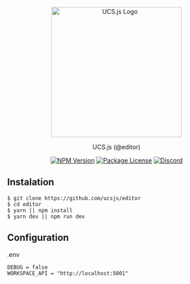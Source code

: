 <p align="center">
  <a href="https://github.com/ucsjs" target="blank"><img src="https://ucsjs.io/logo_invert.png" width="300" alt="UCS.js Logo" /></a>
</p>

<p align="center">UCS.js (@editor)</p>

<p align="center">
    <a href="https://www.npmjs.com/~ucsjs" target="_blank"><img src="https://img.shields.io/npm/v/@ucsjs/editor.svg" alt="NPM Version" /></a>
    <a href="https://www.npmjs.com/~ucsjs" target="_blank"><img src="https://img.shields.io/npm/l/@ucsjs/editor.svg" alt="Package License" /></a>
    <a href="https://discord.com/invite/XtUH9sJP" target="_blank"><img src="https://img.shields.io/badge/discord-online-brightgreen.svg" alt="Discord"/></a>
</p>

## Instalation

```
$ git clone https://github.com/ucsjs/editor
$ cd editor
$ yarn || npm install
$ yarn dev || npm run dev
```

## Configuration

.env
```
DEBUG = false
WORKSPACE_API = "http://localhost:5001"
```